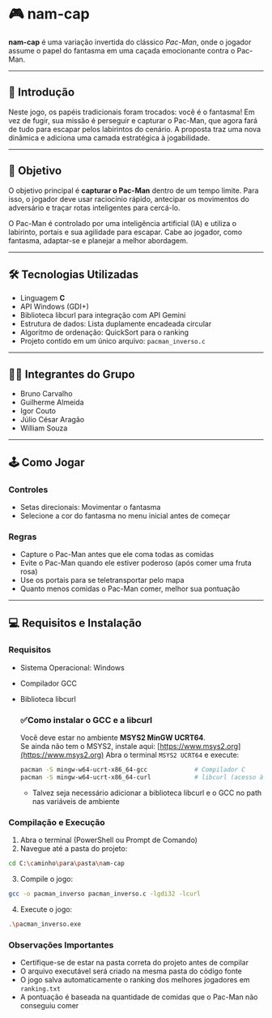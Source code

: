 # 🎮 nam-cap

**nam-cap** é uma variação invertida do clássico *Pac-Man*, onde o jogador assume o papel do fantasma em uma caçada emocionante contra o Pac-Man.

---

## 🧠 Introdução

Neste jogo, os papéis tradicionais foram trocados: você é o fantasma! Em vez de fugir, sua missão é perseguir e capturar o Pac-Man, que agora fará de tudo para escapar pelos labirintos do cenário. A proposta traz uma nova dinâmica e adiciona uma camada estratégica à jogabilidade.

---

## 🎯 Objetivo

O objetivo principal é **capturar o Pac-Man** dentro de um tempo limite. Para isso, o jogador deve usar raciocínio rápido, antecipar os movimentos do adversário e traçar rotas inteligentes para cercá-lo.

O Pac-Man é controlado por uma inteligência artificial (IA) e utiliza o labirinto, portais e sua agilidade para escapar. Cabe ao jogador, como fantasma, adaptar-se e planejar a melhor abordagem.

---

## 🛠️ Tecnologias Utilizadas

- Linguagem **C**
- API Windows (GDI+)
- Biblioteca libcurl para integração com API Gemini
- Estrutura de dados: Lista duplamente encadeada circular
- Algoritmo de ordenação: QuickSort para o ranking
- Projeto contido em um único arquivo: `pacman_inverso.c`

---

## 👨‍💻 Integrantes do Grupo

- Bruno Carvalho  
- Guilherme Almeida  
- Igor Couto  
- Júlio César Aragão  
- William Souza  

---
## 🕹️ Como Jogar

### Controles
- Setas direcionais: Movimentar o fantasma
- Selecione a cor do fantasma no menu inicial antes de começar

### Regras
- Capture o Pac-Man antes que ele coma todas as comidas
- Evite o Pac-Man quando ele estiver poderoso (após comer uma fruta rosa)
- Use os portais para se teletransportar pelo mapa
- Quanto menos comidas o Pac-Man comer, melhor sua pontuação

---

## 💻 Requisitos e Instalação

### Requisitos
- Sistema Operacional: Windows
- Compilador GCC
- Biblioteca libcurl
  ### ✅Como instalar o GCC e a libcurl
  Você deve estar no ambiente **MSYS2 MinGW UCRT64**.  
  Se ainda não tem o MSYS2, instale aqui: [https://www.msys2.org](https://www.msys2.org)
  Abra o terminal `MSYS2 UCRT64` e execute:

  ```bash
  pacman -S mingw-w64-ucrt-x86_64-gcc             # Compilador C
  pacman -S mingw-w64-ucrt-x86_64-curl            # libcurl (acesso à internet)
  ```
  - Talvez seja necessário adicionar a biblioteca libcurl e o GCC no path nas variáveis de ambiente

  
### Compilação e Execução
1. Abra o terminal (PowerShell ou Prompt de Comando)
2. Navegue até a pasta do projeto:
```bash
cd C:\caminho\para\pasta\nam-cap
```

3. Compile o jogo:
```bash
gcc -o pacman_inverso pacman_inverso.c -lgdi32 -lcurl
```

4. Execute o jogo:
```bash
.\pacman_inverso.exe
```

### Observações Importantes
- Certifique-se de estar na pasta correta do projeto antes de compilar
- O arquivo executável será criado na mesma pasta do código fonte
- O jogo salva automaticamente o ranking dos melhores jogadores em `ranking.txt`
- A pontuação é baseada na quantidade de comidas que o Pac-Man não conseguiu comer
